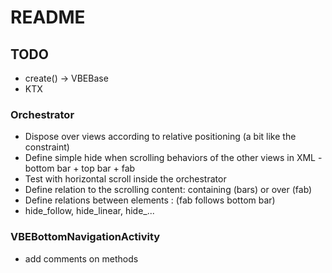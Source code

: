 # README

## TODO

- create() -> VBEBase
- KTX

### Orchestrator

- Dispose over views according to relative positioning (a bit like the constraint)
- Define simple hide when scrolling behaviors of the other views in XML - bottom bar + top bar + fab
- Test with horizontal scroll inside the orchestrator
- Define relation to the scrolling content: containing (bars) or over (fab)
- Define relations between elements : (fab follows bottom bar)
- hide_follow, hide_linear, hide_...


### VBEBottomNavigationActivity

- add comments on methods